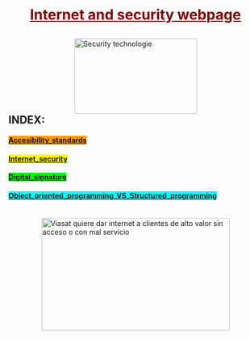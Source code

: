 <h1 style="text-align: center;"><strong><span style="text-decoration: underline;"><span style="color: #800000; text-decoration: underline;">Internet and security webpage</span></span></strong></h1>
<h2><img style="font-size: 14px; font-weight: 400; display: block; margin-left: auto; margin-right: auto;" src="https://www.fundacionbankinter.org/documents/165827/166210/Inteligencia+Artificial+Educaci%C3%B3n/b3b1a45a-e710-4d07-b602-ae67b24b1977?t=1598973001032" alt="Security technologie" width="243" height="149" /><strong>INDEX:</strong></h2>
<h4><span style="background-color: #ff9900;"><a style="background-color: #ff9900;" href="https://10-adrian.github.io/Internet-and-security-webpage/accesibility_standards.html">Accesibility_standards</a></span></h4>
<h4><a href="https://10-adrian.github.io/Internet-and-security-webpage/internet_security.html"><span style="background-color: #ffff00;">Internet_security</span></a></h4>
<h4><a href="https://10-adrian.github.io/Internet-and-security-webpage/digital_signature.html"><span style="background-color: #00ff00;">Digital_signature</span></a></h4>
<h4><a href="https://10-adrian.github.io/Internet-and-security-webpage/object_oriented_programming_vs_structured_programming.html"><span style="background-color: #00ffff;">Object_oriented_programming_VS_Structured_programming</span></a></h4>
<p>&nbsp; &nbsp; &nbsp;<img style="display: block; margin-left: auto; margin-right: auto;" src="https://elceo.com/wp-content/uploads/2019/12/internet_freepik.jpg" alt="Viasat quiere dar internet a clientes de alto valor sin acceso o con mal  servicio" width="373" height="223" /></p>
